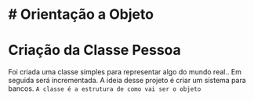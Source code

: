 # # Orientação a Objeto

# Criação da Classe Pessoa
Foi criada uma classe simples para representar algo do mundo real.. 
Em seguida será incrementada.
A ideia desse projeto é criar um sistema para bancos.
`A classe é a estrutura de como vai ser o objeto`

